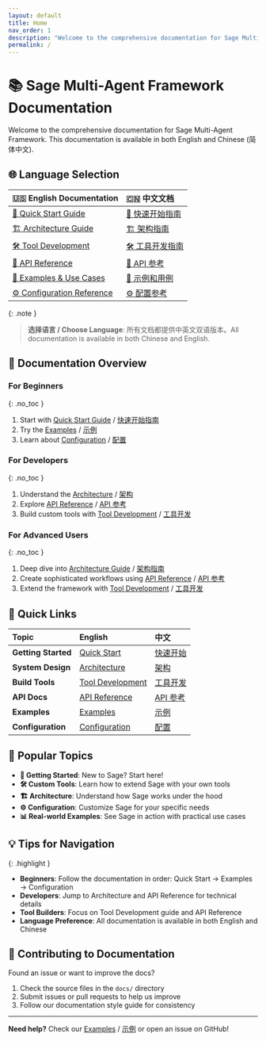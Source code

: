 ```yaml
---
layout: default
title: Home
nav_order: 1
description: "Welcome to the comprehensive documentation for Sage Multi-Agent Framework"
permalink: /
---
```


# 📚 Sage Multi-Agent Framework Documentation

Welcome to the comprehensive documentation for Sage Multi-Agent Framework. This documentation is available in both English and Chinese (简体中文).

## 🌐 Language Selection

| 🇺🇸 English Documentation | 🇨🇳 中文文档 |
|:---------------------------|:-------------|
| [🏃 Quick Start Guide](QUICK_START.html) | [🏃 快速开始指南](QUICK_START_CN.html) |
| [🏗️ Architecture Guide](ARCHITECTURE.html) | [🏗️ 架构指南](ARCHITECTURE_CN.html) |
| [🛠️ Tool Development](TOOL_DEVELOPMENT.html) | [🛠️ 工具开发指南](TOOL_DEVELOPMENT_CN.html) |
| [📖 API Reference](API_REFERENCE.html) | [📖 API 参考](API_REFERENCE_CN.html) |
| [🎯 Examples & Use Cases](EXAMPLES.html) | [🎯 示例和用例](EXAMPLES_CN.html) |
| [⚙️ Configuration Reference](CONFIGURATION.html) | [⚙️ 配置参考](CONFIGURATION_CN.html) |

{: .note }
> **选择语言 / Choose Language**: 所有文档都提供中英文双语版本。All documentation is available in both Chinese and English.

## 📖 Documentation Overview

### For Beginners
{: .no_toc }

1. Start with [Quick Start Guide](QUICK_START.html) / [快速开始指南](QUICK_START_CN.html)
2. Try the [Examples](EXAMPLES.html) / [示例](EXAMPLES_CN.html)
3. Learn about [Configuration](CONFIGURATION.html) / [配置](CONFIGURATION_CN.html)

### For Developers
{: .no_toc }

1. Understand the [Architecture](ARCHITECTURE.html) / [架构](ARCHITECTURE_CN.html)
2. Explore [API Reference](API_REFERENCE.html) / [API 参考](API_REFERENCE_CN.html)
3. Build custom tools with [Tool Development](TOOL_DEVELOPMENT.html) / [工具开发](TOOL_DEVELOPMENT_CN.html)

### For Advanced Users
{: .no_toc }

1. Deep dive into [Architecture Guide](ARCHITECTURE.html) / [架构指南](ARCHITECTURE_CN.html)
2. Create sophisticated workflows using [API Reference](API_REFERENCE.html) / [API 参考](API_REFERENCE_CN.html)
3. Extend the framework with [Tool Development](TOOL_DEVELOPMENT.html) / [工具开发](TOOL_DEVELOPMENT_CN.html)

## 🔗 Quick Links

| Topic | English | 中文 |
|:------|:--------|:-----|
| **Getting Started** | [Quick Start](QUICK_START.html) | [快速开始](QUICK_START_CN.html) |
| **System Design** | [Architecture](ARCHITECTURE.html) | [架构](ARCHITECTURE_CN.html) |
| **Build Tools** | [Tool Development](TOOL_DEVELOPMENT.html) | [工具开发](TOOL_DEVELOPMENT_CN.html) |
| **API Docs** | [API Reference](API_REFERENCE.html) | [API 参考](API_REFERENCE_CN.html) |
| **Examples** | [Examples](EXAMPLES.html) | [示例](EXAMPLES_CN.html) |
| **Configuration** | [Configuration](CONFIGURATION.html) | [配置](CONFIGURATION_CN.html) |

## 🎯 Popular Topics

- **🚀 Getting Started**: New to Sage? Start here!
- **🛠️ Custom Tools**: Learn how to extend Sage with your own tools
- **🏗️ Architecture**: Understand how Sage works under the hood
- **⚙️ Configuration**: Customize Sage for your specific needs
- **📊 Real-world Examples**: See Sage in action with practical use cases

## 💡 Tips for Navigation

{: .highlight }
- **Beginners**: Follow the documentation in order: Quick Start → Examples → Configuration
- **Developers**: Jump to Architecture and API Reference for technical details
- **Tool Builders**: Focus on Tool Development guide and API Reference
- **Language Preference**: All documentation is available in both English and Chinese

## 🤝 Contributing to Documentation

Found an issue or want to improve the docs? 

1. Check the source files in the `docs/` directory
2. Submit issues or pull requests to help us improve
3. Follow our documentation style guide for consistency

---

**Need help?** Check our [Examples](EXAMPLES.html) / [示例](EXAMPLES_CN.html) or open an issue on GitHub! 
